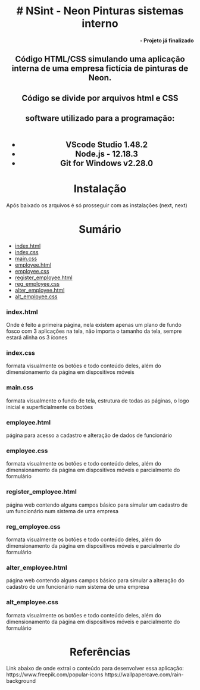 <h1 align="center"># NSint - Neon Pinturas sistemas interno</h1>
<h4 align="right">- Projeto já finalizado</h4>

<h2 align="center">Código HTML/CSS simulando uma aplicação interna de uma empresa fictícia de pinturas de Neon. </h2>

<h2 align="center">Código se divide por arquivos html e CSS</h2>

<h2 align="center">software utilizado para a programação:<br><br>
<ul><li>VScode Studio 1.48.2</li>
<li>Node.js - 12.18.3</li>
  <li>Git for Windows v2.28.0 </li>
</ul></h2>

<h1 align="center">Instalação</h1>
Após baixado os arquivos é só prosseguir com as instalações (next, next)

<h1 align="center">Sumário</h1>
<ul>
    <li><a href="#1">index.html</a></li>
    <li><a href="#1.1">index.css</a></li>
    <li><a href="#1.2">main.css</a></li>
    <li><a href="#2">employee.html</a></li>
    <li><a href="#2.1">employee.css</a></li>
    <li><a href="#2.2">register_employee.html</a></li>
    <li><a href="#2.3">reg_employee.css</a></li>
    <li><a href="#3.1">alter_employee.html</a></li>
    <li><a href="#3.2">alt_employee.css</a></li>
</ul>

<h3 id="1">index.html</h3>
  <p>Onde é feito a primeira página, nela existem apenas um plano de fundo fosco com 3 aplicações na tela, não importa o tamanho da tela, sempre estará alinha os 3 ícones</p>
  <h3 id="1.1">index.css</h3>
  <p>formata visualmente os botões e todo conteúdo deles, além do dimensionamento da página em dispositivos móveis</p>
  <h3 id="1.2">main.css</h3>
  <p>formata visualmente o fundo de tela, estrutura de todas as páginas, o logo inicial e superficialmente os botões</p>
  <h3 id="2">employee.html</h3>
  <p>página para acesso a cadastro e alteração de dados de funcionário</p>
  <h3 id="2.1">employee.css</h3>
  <p>formata visualmente os botões e todo conteúdo deles, além do dimensionamento da página em dispositivos móveis e parcialmente do formulário </p>
  <h3 id="2.2">register_employee.html</h3>
  <p>página web contendo alguns campos básico para simular um cadastro de um funcionário num sistema de uma empresa</p>
  <h3 id="2.3">reg_employee.css</h3>
  <p>formata visualmente os botões e todo conteúdo deles, além do dimensionamento da página em dispositivos móveis e parcialmente do formulário</p>
  <h3 id="3.1">alter_employee.html</h3>
  <p>página web contendo alguns campos básico para simular a alteração do cadastro de um funcionário num sistema de uma empresa</p>
  <h3 id="3.2">alt_employee.css</h3>
  <p>formata visualmente os botões e todo conteúdo deles, além do dimensionamento da página em dispositivos móveis e parcialmente do formulário</p>

<h1 align="center">Referências</h1>
<p>Link abaixo de onde extrai o conteúdo para desenvolver essa aplicação:
https://www.freepik.com/popular-icons
https://wallpapercave.com/rain-background</p>